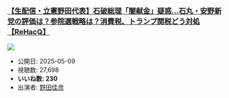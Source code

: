 ### [【生配信・立憲野田代表】石破総理「闇献金」疑惑...石丸・安野新党の評価は？参院選戦略は？消費税、トランプ関税どう対処【ReHacQ】](https://www.youtube.com/watch?v=DbSTJ9bDgQs)
[![](https://img.youtube.com/vi/DbSTJ9bDgQs/sddefault.jpg)](https://www.youtube.com/watch?v=DbSTJ9bDgQs)
-   公開日: 2025-05-09
-   視聴数: 27,698
-   **いいね数: 230**
-   出演者: [野田佳彦](/rehacq_fan/people/野田佳彦 "wikilink")
